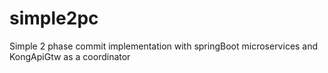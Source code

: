 # simple2pc
Simple 2 phase commit implementation with springBoot microservices and KongApiGtw as a coordinator
